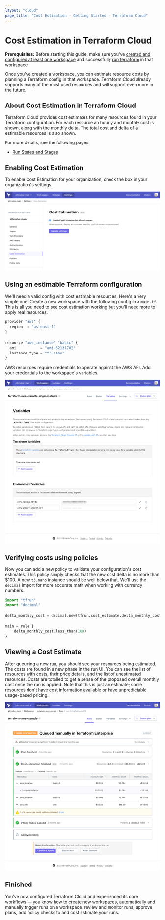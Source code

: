 ```yaml
---
layout: "cloud"
page_title: "Cost Estimation - Getting Started - Terraform Cloud"
---
```


# Cost Estimation in Terraform Cloud

**Prerequisites:** Before starting this guide, make sure you've [created and configured at least one workspace](./workspaces.html) and successfully [run terraform](./runs.html) in that workspace.

Once you've created a workspace, you can estimate resource costs by planning a Terraform config in that workspace. Terraform Cloud already supports many of the most used resources and will support even more in the future.


## About Cost Estimation in Terraform Cloud

Terraform Cloud provides cost estimates for many resources found in your Terraform configuration. For each resource an hourly and monthly cost is shown, along with the monthly delta. The total cost and delta of all estimable resources is also shown.

For more details, see the following pages:

- [Run States and Stages](../run/states.html)

## Enabling Cost Estimation

To enable Cost Estimation for your organization, check the box in your organization's settings.

![enable cost estimation](./images/cost-estimation-enable.png)

## Using an estimable Terraform configuration

We'll need a valid config with cost estimable resources. Here's a very simple one. Create a new workspace with the following config in a `main.tf`. This is all you need to see cost estimation working but you'll need more to apply real resources.

```python
provider "aws" {
  region  = "us-east-1"
}

resource "aws_instance" "basic" {
  ami           = "ami-62131702"
  instance_type = "t3.nano"
}
```

AWS resources require credentials to operate against the AWS API. Add your credentials to the workspace's variables.

![cost estimation variables](./images/cost-estimation-variables.png)

## Verifying costs using policies

Now you can add a new policy to validate your configuration's cost estimates. This policy simply checks that the new cost delta is no more than $100. A new `t3.nano` instance should be well below that. We'll use the `decimal` import for more accurate math when working with currency numbers.

```python
import "tfrun"
import "decimal"

delta_monthly_cost = decimal.new(tfrun.cost_estimate.delta_monthly_cost)

main = rule {
	delta_monthly_cost.less_than(100)
}
```

## Viewing a Cost Estimate

After queueing a new run, you should see your resources being estimated. The costs are found in a new phase in the run UI. You can see the list of resources with costs, their price details, and the list of unestimated resources. Costs are totalled to get a sense of the proposed overall monthly cost once the run is applied. Note that this is just an estimate; some resources don't have cost information available or have unpredictable usage-based pricing.

![cost estimation run](./images/cost-estimation-run.png)

## Finished

You've now configured Terraform Cloud and experienced its core workflows — you know how to create new workspaces, automatically and manually trigger runs on a workspace, review and monitor runs, approve plans, add policy checks to and cost estimate your runs.
